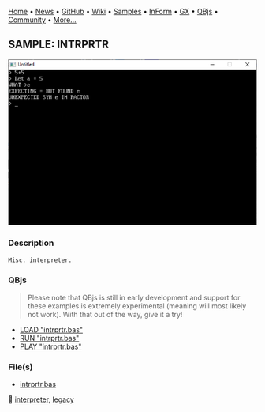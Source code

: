 [Home](https://qb64.com) • [News](../../news.md) • [GitHub](https://github.com/QB64Official/qb64) • [Wiki](wiki.md) • [Samples](../../samples.md) • [InForm](../../inform.md) • [GX](../../gx.md) • [QBjs](../../qbjs.md) • [Community](../../community.md) • [More...](../../more.md)

## SAMPLE: INTRPRTR

![screenshot.png](img/screenshot.png)

### Description

```text
Misc. interpreter.
```

### QBjs

> Please note that QBjs is still in early development and support for these examples is extremely experimental (meaning will most likely not work). With that out of the way, give it a try!

* [LOAD "intrprtr.bas"](https://qbjs.org/index.html?src=https://qb64.com/samples/intrprtr/src/intrprtr.bas)
* [RUN "intrprtr.bas"](https://qbjs.org/index.html?mode=auto&src=https://qb64.com/samples/intrprtr/src/intrprtr.bas)
* [PLAY "intrprtr.bas"](https://qbjs.org/index.html?mode=play&src=https://qb64.com/samples/intrprtr/src/intrprtr.bas)

### File(s)

* [intrprtr.bas](src/intrprtr.bas)

🔗 [interpreter](../interpreter.md), [legacy](../legacy.md)
